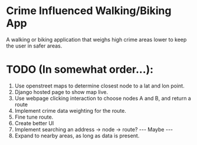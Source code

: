 # Crime Influenced Walking/Biking App

A walking or biking application that weighs high crime areas lower to keep the user in safer areas.

# TODO (In somewhat order...):
1. Use openstreet maps to determine closest node to a lat and lon point.
2. Django hosted page to show map live.
3. Use webpage clicking interaction to choose nodes A and B, and return a route
4. Implement crime data weighting for the route.
5. Fine tune route.
6. Create better UI
7. Implement searching an address -> node -> route? --- Maybe ---
8. Expand to nearby areas, as long as data is present.